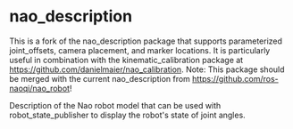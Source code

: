 # nao_description


This is a fork of the nao_description package that supports parameterized joint_offsets, camera placement, and marker locations. 
It is particularly useful in combination with the kinematic_calibration package at https://github.com/danielmaier/nao_calibration.
Note: This package should be merged with the current nao_description from https://github.com/ros-naoqi/nao_robot!

Description of the Nao robot model that can be used with robot_state_publisher to display the robot's state of joint angles.
